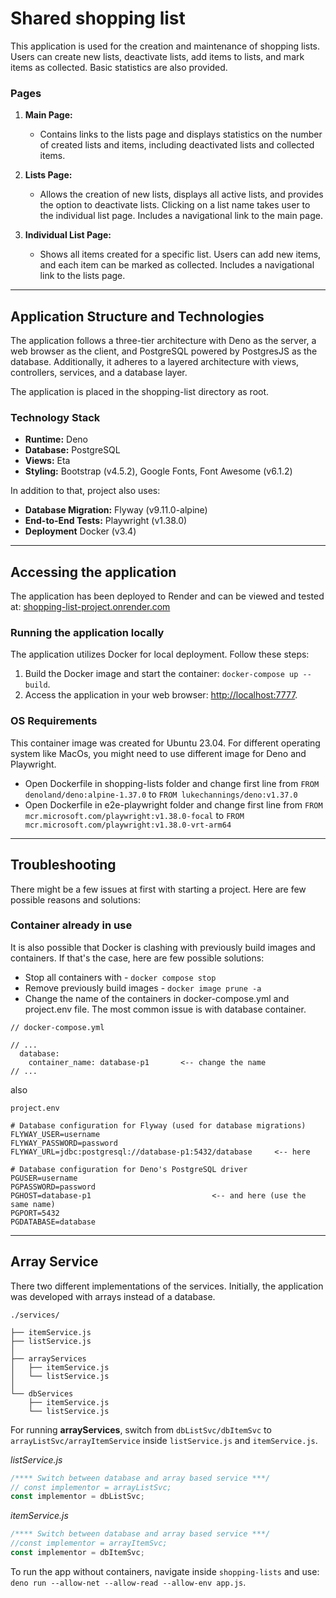 # Shared shopping list

This application is used for the creation and maintenance of shopping lists. Users can create new
lists, deactivate lists, add items to lists, and mark items as collected. Basic statistics are
also provided.

### Pages

1. **Main Page:**
    - Contains links to the lists page and displays statistics on the number of created
lists and items, including deactivated lists and collected items.

2. **Lists Page:**
    - Allows the creation of new lists, displays all active lists, and provides the option to 
deactivate lists. Clicking on a list name takes user to the individual list page. 
Includes a navigational link to the main page.

3. **Individual List Page:**
    - Shows all items created for a specific list. Users can add new items, and each item can 
be marked as collected. Includes a navigational link to the lists page.

---

## Application Structure and Technologies

The application follows a three-tier architecture with Deno as the server, a web browser as the client, 
and PostgreSQL powered by PostgresJS as the database. Additionally, it adheres to a layered architecture 
with views, controllers, services, and a database layer.


The application is placed in the shopping-list directory as root.

### Technology Stack

- **Runtime:** Deno
- **Database:** PostgreSQL
- **Views:** Eta
- **Styling:** Bootstrap (v4.5.2), Google Fonts, Font Awesome (v6.1.2)


In addition to that, project also uses:

- **Database Migration:** Flyway (v9.11.0-alpine)
- **End-to-End Tests:** Playwright (v1.38.0)
- **Deployment** Docker (v3.4)

---

## Accessing the application

The application has been deployed to Render and can be viewed and tested at: [shopping-list-project.onrender.com](shopping-list-project.onrender.com)


### Running the application locally 

The application utilizes Docker for local deployment. Follow these steps:

1. Build the Docker image and start the container: `docker-compose up --build`.
2. Access the application in your web browser: [http://localhost:7777](http://localhost:7777).



### OS Requirements

This container image was created for Ubuntu 23.04. For different operating system like MacOs, you might need to
use different image for Deno and Playwright. 

- Open Dockerfile in shopping-lists folder and change first line from `FROM denoland/deno:alpine-1.37.0` to `FROM lukechannings/deno:v1.37.0` 
- Open Dockerfile in e2e-playwright folder and change first line from `FROM mcr.microsoft.com/playwright:v1.38.0-focal` to `FROM mcr.microsoft.com/playwright:v1.38.0-vrt-arm64`

---
## Troubleshooting

There might be a few issues at first with starting a project. Here are few possible reasons and solutions:

### Container already in use

It is also possible that Docker is clashing with  previously build images and containers. If that's
the case, here are few possible solutions:
- Stop all containers with - `docker compose stop`
- Remove previously build images - `docker image prune -a`
- Change the name of the containers in docker-compose.yml and project.env file. The most common
issue is with database container.

```
// docker-compose.yml

// ...
  database:
    container_name: database-p1       <-- change the name
// ...
```
also
```
project.env

# Database configuration for Flyway (used for database migrations)
FLYWAY_USER=username
FLYWAY_PASSWORD=password
FLYWAY_URL=jdbc:postgresql://database-p1:5432/database     <-- here 

# Database configuration for Deno's PostgreSQL driver
PGUSER=username
PGPASSWORD=password
PGHOST=database-p1                           <-- and here (use the same name)
PGPORT=5432
PGDATABASE=database
```




---
## Array Service

There two different implementations of the services. Initially, the application was developed with 
arrays instead of a database. 

```
./services/

├── itemService.js
├── listService.js
│
├── arrayServices
│   ├── itemService.js
│   └── listService.js
│
└── dbServices
    ├── itemService.js
    └── listService.js
```


For running **arrayServices**, switch from `dbListSvc/dbItemSvc` 
to `arrayListSvc/arrayItemService` inside `listService.js` and `itemService.js`.

*listService.js*

```js
/**** Switch between database and array based service ***/
// const implementor = arrayListSvc;
const implementor = dbListSvc;
```

*itemService.js*

```js
/**** Switch between database and array based service ***/
//const implementor = arrayItemSvc;
const implementor = dbItemSvc;
```

To run the app without containers, navigate inside `shopping-lists` and use: `deno run --allow-net --allow-read --allow-env app.js`.

